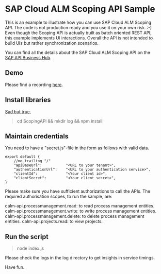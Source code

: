 # SAP Cloud ALM Scoping API Sample

This is an example to illustrate how you can use SAP Cloud ALM Scoping API. The code is not production ready and you use it on your own risk. :-)
Even though the Scoping API is actually built as batch oriented REST API, this example implements UI interactions. Overall the API is not intended to build UIs but rather synchronization scenarios.

You can find all the details about the SAP Cloud ALM Scoping API on the [SAP API Business Hub](https://api.sap.com/api/CALM_PM/overview).

## Demo

Please find a recording [here](recording/2022-09-14_11-49-53.mp4).
## Install libraries

[Sad but true.](https://www.monkeyuser.com/2017/npm-delivery/)

> cd ScopingAPI && mkdir log && npm install

## Maintain credentials

You need to have a "secret.js"-file in the form as follows with valid data.

```
export default {
    //no trailing "/"
    "apiBaseUrl":           "<URL to your tenant>", 
    "authenticationUrl":    "<URL to your authentication service>",
    "clientId":             "<Your client id>",
    "clientSecret":         "<Your client secret>",
}
```
Please make sure you have sufficient authorizations to call the APIs. 
The required authorisation scopes, to run the sample, are:

calm-api.processmanagement.read: to read process management entities.
calm-api.processmanagement.write: to write process management entities.
calm-api.processmanagement.delete: to delete process management entities.
calm-api.projects.read: to view projects.

## Run the script

> node index.js

Please check the logs in the log directory to get insights in service timings.

Have fun.
